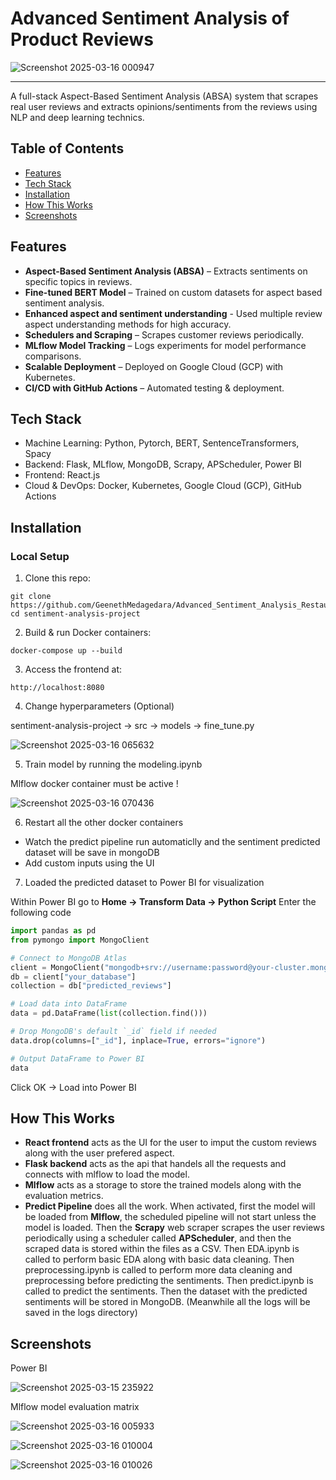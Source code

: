 # Advanced Sentiment Analysis of Product Reviews

![Screenshot 2025-03-16 000947](https://github.com/user-attachments/assets/28675adf-b087-4b65-9e17-548413637810)

---

A full-stack Aspect-Based Sentiment Analysis (ABSA) system that scrapes real user reviews and extracts opinions/sentiments from the reviews using NLP and deep learning technics.

## Table of Contents

- [Features](https://github.com/GeenethMedagedara/Advanced_Sentiment_Analysis_Restaurant_Reviews/blob/master/README.md#features)
- [Tech Stack](https://github.com/GeenethMedagedara/Advanced_Sentiment_Analysis_Restaurant_Reviews/blob/master/README.md#tech-stack)
- [Installation](https://github.com/GeenethMedagedara/Advanced_Sentiment_Analysis_Restaurant_Reviews/blob/master/README.md#installation)
- [How This Works](https://github.com/GeenethMedagedara/Advanced_Sentiment_Analysis_Restaurant_Reviews/blob/master/README.md#how-this-works)
- [Screenshots](https://github.com/GeenethMedagedara/Advanced_Sentiment_Analysis_Restaurant_Reviews/blob/master/README.md#screenshots)

## Features

- **Aspect-Based Sentiment Analysis (ABSA)** – Extracts sentiments on specific topics in reviews.
- **Fine-tuned BERT Model** – Trained on custom datasets for aspect based sentiment analysis.
- **Enhanced aspect and sentiment understanding** - Used multiple review aspect understanding methods for high accuracy.
- **Schedulers and Scraping** – Scrapes customer reviews periodically.
- **MLflow Model Tracking** – Logs experiments for model performance comparisons.
- **Scalable Deployment** – Deployed on Google Cloud (GCP) with Kubernetes.
- **CI/CD with GitHub Actions** – Automated testing & deployment.

## Tech Stack

- Machine Learning: Python, Pytorch, BERT, SentenceTransformers, Spacy
- Backend: Flask, MLflow, MongoDB, Scrapy, APScheduler, Power BI
- Frontend: React.js
- Cloud & DevOps: Docker, Kubernetes, Google Cloud (GCP), GitHub Actions

## Installation

### Local Setup

1. Clone this repo:

```
git clone https://github.com/GeenethMedagedara/Advanced_Sentiment_Analysis_Restaurant_Reviews.git
cd sentiment-analysis-project
```

2. Build & run Docker containers:

```
docker-compose up --build
```

3. Access the frontend at:

```
http://localhost:8080
```

4. Change hyperparameters (Optional)

sentiment-analysis-project -> src -> models -> fine_tune.py

![Screenshot 2025-03-16 065632](https://github.com/user-attachments/assets/bb364ba2-2272-4282-bdf7-8225c4e9ffee)

5. Train model by running the modeling.ipynb

Mlflow docker container must be active !

![Screenshot 2025-03-16 070436](https://github.com/user-attachments/assets/0a7c93fa-cce0-443c-8dff-9ee771db630b)

6. Restart all the other docker containers

- Watch the predict pipeline run automaticlly and the sentiment predicted dataset will be save in mongoDB
- Add custom inputs using the UI

7. Loaded the predicted dataset to Power BI for visualization

Within Power BI go to **Home -> Transform Data -> Python Script**
Enter the following code

```python
import pandas as pd
from pymongo import MongoClient

# Connect to MongoDB Atlas
client = MongoClient("mongodb+srv://username:password@your-cluster.mongodb.net/")
db = client["your_database"]
collection = db["predicted_reviews"]

# Load data into DataFrame
data = pd.DataFrame(list(collection.find()))

# Drop MongoDB's default `_id` field if needed
data.drop(columns=["_id"], inplace=True, errors="ignore")

# Output DataFrame to Power BI
data
```
Click OK → Load into Power BI

## How This Works

- **React frontend** acts as the UI for the user to imput the custom reviews along with the user prefered aspect.
- **Flask backend** acts as the api that handels all the requests and connects with mlflow to load the model.
- **Mlflow** acts as a storage to store the trained models along with the evaluation metrics.
- **Predict Pipeline** does all the work. When activated, first the model will be loaded from **Mlflow**, the scheduled pipeline will not start unless the model is loaded. Then the **Scrapy** web scraper scrapes the user reviews periodically using a scheduler called **APScheduler**, and then the scraped data is stored within the files as a CSV. Then EDA.ipynb is called to perform basic EDA along with basic data cleaning. Then preprocessing.ipynb is called to perform more data cleaning and preprocessing before predicting the sentiments.  Then predict.ipynb is called to predict the sentiments. Then the dataset with the predicted sentiments will be stored in MongoDB. (Meanwhile all the logs will be saved in the logs directory)

## Screenshots

Power BI

![Screenshot 2025-03-15 235922](https://github.com/user-attachments/assets/d1d478e7-74e6-43a9-ab2c-e63843f41d6e)

Mlflow model evaluation matrix

![Screenshot 2025-03-16 005933](https://github.com/user-attachments/assets/6f5269c7-777f-42a1-89c7-9e5f776ea610)

![Screenshot 2025-03-16 010004](https://github.com/user-attachments/assets/c102c540-27e6-4a30-b6ab-5b3b4c7bed11)

![Screenshot 2025-03-16 010026](https://github.com/user-attachments/assets/56176ac4-f92c-4452-a77c-8127894730bc)
